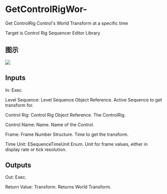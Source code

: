 # GetControlRigWor-

Get ControlRig Control's World Transform at a specific time

Target is Control Rig Sequencer Editor Library

## 图示

![]($-20221218-18522881.png)

## Inputs

In: Exec.

Level Sequence: Level Sequence Object Reference. Active Sequence to get transform for.

Control Rig: Control Rig Object Reference. The ControlRig.

Control Name: Name. Name of the Control.

Frame: Frame Number Structure. Time to get the transform.

Time Unit: ESequenceTimeUnit Enum. Unit for frame values, either in display rate or tick resolution.  

## Outputs

Out: Exec.

Return Value: Transform. Returns World Transform.


